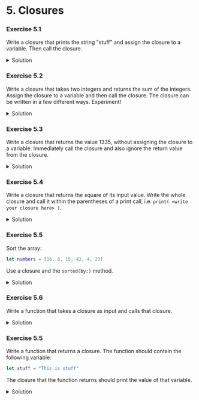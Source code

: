 
# 5. Closures

### Exercise 5.1

Write a closure that prints the string "stuff" and assign the closure to a variable. Then call the closure.

<details>
<summary>Solution</summary>
    
```Swift
let printStuff = {
    print("stuff")
}

printStuff()
```
</details>

### Exercise 5.2

Write a closure that takes two integers and returns the sum of the integers. Assign the closure to a variable and then call the closure. The closure can be written in a few different ways. Experiment!

<details>
<summary>Solution</summary>

```Swift
let add: (Int, Int) -> Int = { (a: Int, b: Int) -> Int in
    return a + b
}

let add2 = { (a: Int, b: Int) -> Int in
    a + b
}

let add3: (Int, Int) -> Int = {
    $0 + $1
}

add(1, 2)
add2(1, 2)
add3(1, 2)
```
</details>

### Exercise 5.3

Write a closure that returns the value 1335, without assigning the closure to a variable. Immediately call the closure and also ignore the return value from the closure.

<details>
<summary>Solution</summary>

```Swift
_ = { 1335 }()
```
</details>

### Exercise 5.4

Write a closure that returns the square of its input value. Write the whole closure and call it within the parentheses of a print call, i.e. `print( <write your closure here> )`.

<details>
<summary>Solution</summary>

```Swift
// A few ways to write the closure.

print( { $0 * $0 }(3.0) )

print( { $0 * $0 }(4) )

print( { (x) in x * x }(3) )

print( { (x: Int) in x * x }(3) )

print( { (x: Int) -> Int in x * x }(3) )
```
</details>

### Exercise 5.5

Sort the array:

```Swift
let numbers = [16, 8, 15, 42, 4, 23]
```
Use a closure and the `sorted(by:)` method.

<details>
<summary>Solution</summary>

```Swift
let numbers = [16, 8, 15, 42, 4, 23]

numbers.sorted(by: { (a: Int, b: Int) -> Bool in
    return a < b
})

numbers.sorted { (a, b) in
    a < b
}

numbers.sorted {
    $0 < $1
}

numbers.sorted(by: <)
```
</details>

### Exercise 5.6

Write a function that takes a closure as input and calls that closure.

<details>
<summary>Solution</summary>

```Swift
func runTheClosure(theClosure: () -> Void) {
    theClosure()
}

runTheClosure(theClosure: { () in
    print("The closure is running!")
})

// Same thing, less typing:

runTheClosure {
    print("The closure is running!")
}
```
</details>

### Exercise 5.5

Write a function that returns a closure. The function should contain the following variable:

```Swift
let stuff = "This is stuff"
```

The closure that the function returns should print the value of that variable.

<details>
<summary>Solution</summary>

```Swift
func createClosureThatPrintsStuff() -> () -> Void {
    let stuff = "This is stuff"
    return {
        print(stuff)
    }
}

let closure = createClosureThatPrintsStuff()

closure()
```
</details>

